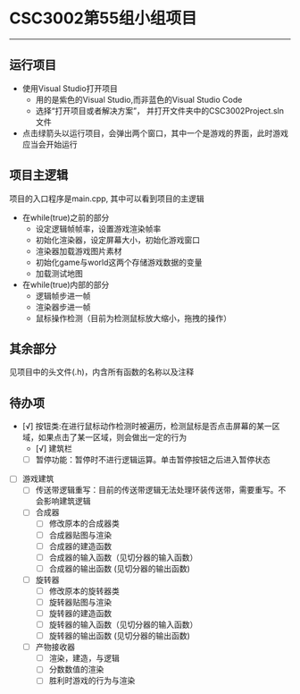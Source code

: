 # **CSC3002第55组小组项目**
---------
## 运行项目
- 使用Visual Studio打开项目
    - 用的是紫色的Visual Studio,而非蓝色的Visual Studio Code
    - 选择“打开项目或者解决方案”， 并打开文件夹中的CSC3002Project.sln文件
- 点击绿箭头以运行项目，会弹出两个窗口，其中一个是游戏的界面，此时游戏应当会开始运行


## 项目主逻辑
项目的入口程序是main.cpp, 其中可以看到项目的主逻辑
- 在while(true)之前的部分
    - 设定逻辑帧帧率，设置游戏渲染帧率
    - 初始化渲染器，设定屏幕大小，初始化游戏窗口
    - 渲染器加载游戏图片素材
    - 初始化game与world这两个存储游戏数据的变量
    - 加载测试地图
- 在while(true)内部的部分
    - 逻辑帧步进一帧
    - 渲染器步进一帧
    - 鼠标操作检测（目前为检测鼠标放大缩小，拖拽的操作）

## 其余部分
见项目中的头文件(.h)，内含所有函数的名称以及注释

## 待办项
 - [√] 按钮类:在进行鼠标动作检测时被遍历，检测鼠标是否点击屏幕的某一区域，如果点击了某一区域，则会做出一定的行为
    - [√] 建筑栏
    - [ ] 暂停功能：暂停时不进行逻辑运算。单击暂停按钮之后进入暂停状态

 - [ ] 游戏建筑
    - [ ] 传送带逻辑重写：目前的传送带逻辑无法处理环装传送带，需要重写。不会影响建筑逻辑
    - [ ] 合成器
        - [ ] 修改原本的合成器类
        - [ ] 合成器贴图与渲染
        - [ ] 合成器的建造函数
        - [ ] 合成器的输入函数（见切分器的输入函数）
        - [ ] 合成器的输出函数 (见切分器的输出函数)
    
    - [ ] 旋转器
        - [ ] 修改原本的旋转器类
        - [ ] 旋转器贴图与渲染
        - [ ] 旋转器的建造函数
        - [ ] 旋转器的输入函数（见切分器的输入函数）
        - [ ] 旋转器的输出函数 (见切分器的输出函数)

    - [ ] 产物接收器
        - [ ] 渲染，建造，与逻辑
        - [ ] 分数数值的渲染
        - [ ] 胜利时游戏的行为与渲染
